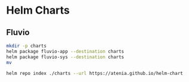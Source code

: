 # Helm Charts

## Fluvio

```bash
mkdir -p charts
helm package fluvio-app --destination charts
helm package fluvio-sys --destination charts
mv 
```

```bash
helm repo index ./charts --url https://atenia.github.io/helm-chart
```
